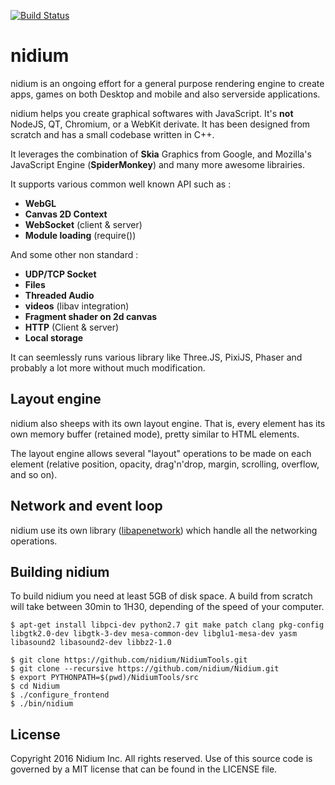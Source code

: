 [![Build Status](https://travis-ci.org/nidium/Nidium.svg?branch=master)](https://travis-ci.org/nidium/Nidium)

# nidium

nidium is an ongoing effort for a general purpose rendering engine to create apps, games on both Desktop and mobile and also serverside applications.

nidium helps you create graphical softwares with JavaScript. It's **not** NodeJS, QT, Chromium, or a WebKit derivate. It has been designed from scratch and has a small codebase written in C++.

It leverages the combination of **Skia** Graphics from Google, and Mozilla's JavaScript Engine (**SpiderMonkey**) and many more awesome librairies. 

It supports various common well known API such as :

* **WebGL**
* **Canvas 2D Context**
* **WebSocket** (client & server)
* **Module loading** (require())

And some other non standard :

* **UDP/TCP Socket**
* **Files**
* **Threaded Audio**
* **videos** (libav integration)
* **Fragment shader on 2d canvas**
* **HTTP** (Client & server)
* **Local storage**

It can seemlessly runs various library like Three.JS, PixiJS, Phaser and probably a lot more without much modification.

## Layout engine

nidium also sheeps with its own layout engine.
That is, every element has its own memory buffer (retained mode), pretty similar to HTML elements.

The layout engine allows several "layout" operations to be made on each element (relative position, opacity, drag'n'drop, margin, scrolling, overflow, and so on).

## Network and event loop

nidium use its own library ([libapenetwork](https://github.com/nidium/libapenetwork)) which handle all the networking operations.


## Building nidium

To build nidium you need at least 5GB of disk space. A build from scratch will take between 30min to 1H30, depending of the speed of your computer.

```
$ apt-get install libpci-dev python2.7 git make patch clang pkg-config libgtk2.0-dev libgtk-3-dev mesa-common-dev libglu1-mesa-dev yasm libasound2 libasound2-dev libbz2-1.0

$ git clone https://github.com/nidium/NidiumTools.git
$ git clone --recursive https://github.com/nidium/Nidium.git
$ export PYTHONPATH=$(pwd)/NidiumTools/src
$ cd Nidium
$ ./configure_frontend
$ ./bin/nidium
```

## License

Copyright 2016 Nidium Inc. All rights reserved.
Use of this source code is governed by a MIT license that can be found in the LICENSE file.
